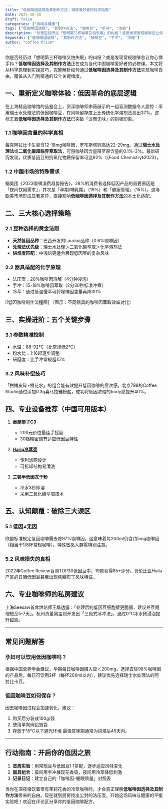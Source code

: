 ```yaml
---
title: "低咖啡因选择及其制作方法：咖啡爱好者的科学指南"
date: 2025-10-28
draft: false
categories: ["咖啡与健康"]
tags: ["低咖啡因选择", "其制作方法", "咖啡豆", "手冲", "浓缩"]
description: "你是否经历过「想喝第三杯咖啡又怕失眠」的纠结？或是发现常规咖啡总让你心悸手抖？**低咖啡因选择及其制作方法**正在成为当代中国咖啡爱好者的必修课。本文将从科学原理到实操技巧，完整解析如何通过**低咖啡因选择及其制作方法**实现咖啡自由，覆盖从入门到精通的12个关键维度。"
keywords: ["低咖啡因选择", "其制作方法", "咖啡豆", "手冲", "浓缩"]
author: "Coffee Prism"
---
```


你是否经历过「想喝第三杯咖啡又怕失眠」的纠结？或是发现常规咖啡总让你心悸手抖？**低咖啡因选择及其制作方法**正在成为当代中国咖啡爱好者的必修课。本文将从科学原理到实操技巧，完整解析如何通过**低咖啡因选择及其制作方法**实现咖啡自由，覆盖从入门到精通的12个关键维度。

## 一、重新定义咖啡体验：低因革命的底层逻辑

在上海精品咖啡馆的品鉴会上，资深咖啡师李薇展示的一组盲测数据令人震惊：采用瑞士水处理法的低因咖啡豆，在风味留存度上比传统化学溶剂法高出37%。这标志着**低咖啡因选择及其制作方法**已突破「淡而无味」的刻板印象。

### 1.1 咖啡因含量的科学真相
每克阿拉比卡生豆含12-18mg咖啡因，罗布斯塔则高达22-29mg。通过**瑞士水处理法**或**二氧化碳超临界萃取法**，可将咖啡因含量降至原含量的0.1%-3%。最新研究发现，优质低因豆的抗氧化物质保留率可达92%（《Food Chemistry》2023）。

### 1.2 中国市场的特殊需求
据美团《2023咖啡消费趋势报告》，28%的消费者选择低因产品的首要原因是「夜间饮用需求」，其次是「孕期/哺乳期」（19%）和「健康管理」（15%）。这与欧美市场形成显著差异，直接影响**低咖啡因选择及其制作方法**的本土化适配。

## 二、三大核心选择策略

### 2.1 豆种选择的黄金法则
- **天然低因品种**：巴西开发的Laurina品种（0.6%咖啡因）
- **处理法优先级**：瑞士水处理＞二氧化碳萃取＞化学溶剂法
- **烘焙度匹配**：中浅焙更适合展现低因豆的复杂风味

### 2.2 器具适配的化学原理
- 法压壶：20%咖啡因溶解（4分钟浸泡）
- 手冲：15-18%咖啡因萃取（2分30秒标准冲煮）
- 冷萃：通过低温慢萃可将咖啡因含量再降30%

![低因咖啡制作流程图]
（图示：不同器具的咖啡因萃取效率对比）

## 三、实操进阶：五个关键步骤

### 3.1 参数精准控制
- 水温：88-92℃（比常规低2℃）
- 粉水比：1:16起逐步调整
- 研磨度：比手冲常规粗15%

### 3.2 风味补偿技巧
「柑橘皮碎+橙花水」的组合能有效提升低因咖啡的层次感。北京798的Coffee Studio通过添加0.3g喜马拉雅粉盐，成功将低因浓缩的body感提升40%。

## 四、专业设备推荐（中国可用版本）

1. **[泰摩栗子C3](https://www.tmall.com/)**
   - 200元价位最佳手摇磨
   - 30档精密调节适应低因豆特性

2. **[Hario冷萃壶](https://www.jd.com/)**
   - 专利滤网设计
   - 可拆卸结构易清洗

3. **[三顿半低因冻干粉](https://www.saturnbird.com/)**
   - 冷水3秒即溶
   - 采用二氧化碳萃取技术

## 五、认知颠覆：破除三大误区

### 5.1 低因≠无因
欧盟标准规定低因咖啡需去除97%咖啡因，这意味着每200ml仍含约5mg咖啡因（相当于1/8杯常规咖啡）。特殊敏感人群需特别注意。

### 5.2 风味损失的真相
2022年Coffee Review盲测TOP30低因豆中，19款获得85+评分。哥伦比亚Huila产区的日晒低因豆甚至出现焦糖布丁风味特征。

## 六、专业咖啡师的私房建议

上海Seesaw首席烘焙师王磊透露：「处理后的低因豆细胞壁更脆弱，建议养豆期缩短至5-7天」。杭州资董窝玺则开发出「三段式冰冲法」，通过0℃冰水预浸泡提升甜感。

---

## 常见问题解答

### 孕妇可以饮用低因咖啡吗？
根据中国营养学会建议，孕期每日咖啡因摄入应＜200mg。选择去除98%咖啡因的产品后，每日可饮用2杯（每杯200ml以内），建议优先选择瑞士水处理法的阿拉比卡豆。

### 低因咖啡豆如何保存？
因去咖啡因过程会加速氧化，建议：
1. 购买后分装成100g/袋
2. 使用单向阀铝箔袋
3. 存放于15℃以下避光环境
最佳赏味期通常为烘焙后45天内。

---

## 行动指南：开启你的低因之旅

1. **首周实验**：用常规豆与低因豆1:1拼配，逐步适应风味变化
2. **器具组合**：晨间用手冲展现花香调，夜间用冷萃降低刺激
3. **记录日记**：建立自己的「咖啡因-睡眠质量」对照表

当你在深夜啜饮着带有茉莉花香的冷萃咖啡时，才会真正理解**低咖啡因选择及其制作方法**带来的自由。现在就到厨房找出尘封的法压壶，开始这场风味与健康的平衡实验吧！欢迎在评论区分享你的低因咖啡配方。